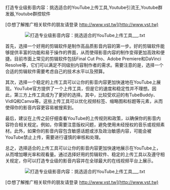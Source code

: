 打造专业级影音内容：挑选适合的YouTube上传工具,Youtube引流王,Youtube群发器,Youtube群控软件

[😍想了解推广相关软件的朋友请登录 http://www.vst.tw](http://www.vst.tw)

 <center><img src="https://vst.tw/MP4/tuiguang/png/8.png" alt="打造专业级影音内容：挑选适合的YouTube上传工具___.txt"></center>

首先，选择一个好用的剪辑软件是制作高品质影音内容的第一步。好的剪辑软件能够提供丰富的功能和易于操作的界面，从而使得影音内容的制作变得更加高效和便捷。目前市面上常见的剪辑软件包括Final Cut Pro、Adobe Premiere和DaVinci Resolve等，它们可以满足不同级别内容制作者的需求。需要注意的是，选择一个合适的剪辑软件需要考虑自己的技术水平以及预算。

其次，选择一个稳定的上传工具可以让你的影音内容更加快速地在YouTube上展现。YouTube官方提供了一个上传工具，但是它的速度和稳定性并不理想。因此，第三方上传工具成为了更好的选择。其中，比较受欢迎的有TubeBuddy、VidIQ和Canva等。这些上传工具可以优化视频标签、缩略图和标题等元素，从而使得你的影音内容更容易被搜索到。

最后，建议在上传之前仔细查看YouTube的上传规则和政策，以确保你的影音内容符合相关规定。例如，你需要注意版权问题，避免使用未经授权的音乐或视频素材。此外，如果你的影音内容包含敏感话题或涉及政治敏感内容，可能会被YouTube禁止上传，需要进行谨慎的审核和处理。

总之，选择适合的上传工具可以让你的影音内容更加快速地展示在YouTube上，从而增加曝光率和观看量。通过选择好用的剪辑软件、稳定的上传工具以及遵守相关规定，你可以打造专业级的影音内容并在全球最大的在线视频平台上展示。

 <center><img src="https://vst.tw/MP4/tuiguang/png/5.png" alt="打造专业级影音内容：挑选适合的YouTube上传工具___.txt"></center>

[😍想了解推广相关软件的朋友请登录 http://www.vst.tw](http://www.vst.tw)



